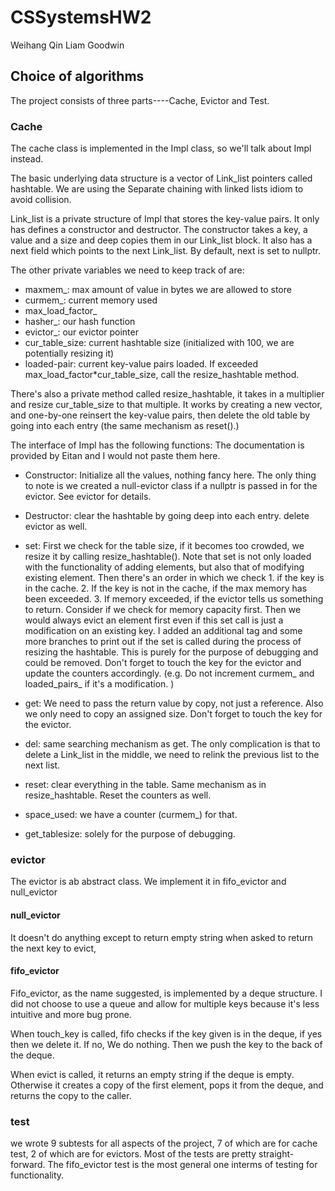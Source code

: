 # CSSystemsHW2
Weihang Qin
Liam Goodwin

## Choice of algorithms
The project consists of three parts----Cache, Evictor and Test. 

### Cache
The cache class is implemented in the Impl class, so we'll talk about Impl instead.

The basic underlying data structure is a vector of Link_list pointers called hashtable. We are using the Separate chaining with linked lists idiom to avoid collision. 

Link_list is a private structure of Impl that stores the key-value pairs. It only has defines a constructor and destructor. The constructor takes a key, a value and a size and deep copies them in our Link_list block. It also has a next field which points to the next Link_list. By default, next is set to nullptr. 

The other private variables we need to keep track of are:
- maxmem_: max amount of value in bytes we are allowed to store
- curmem_: current memory used
- max_load_factor_
- hasher_: our hash function
- evictor_: our evictor pointer
- cur_table_size: current hashtable size (initialized with 100, we are potentially resizing it) 
- loaded-pair: current key-value pairs loaded. If exceeded max_load_factor*cur_table_size, call the resize_hashtable method. 

There's also a private method called resize_hashtable, it takes in a multiplier and resize cur_table_size to that multiple. It works by creating a new vector, and one-by-one reinsert the key-value pairs, then delete the old table by going into each entry (the same mechanism as reset().)


The interface of Impl has the following functions: The documentation is provided by Eitan and I would not paste them here. 

- Constructor: Initialize all the values, nothing fancy here. The only thing to note is we created a null-evictor class if a nullptr is passed in for the evictor. See evictor for details.

- Destructor: clear the hashtable by going deep into each entry. delete evictor as well.

- set: First we check for the table size, if it becomes too crowded, we resize it by calling resize_hashtable(). Note that set is not only loaded with the functionality of adding elements, but also that of modifying existing element. Then there's an order in which we check 1. if the key is in the cache. 2. If the key is not in the cache, if the max memory has been exceeded. 3. If memory exceeded, if the evictor tells us something to return.  Consider if we check for memory capacity first. Then we would always evict an element first even if this set call is just a modification on an existing key. I added an additional tag and some more branches to print out if the set is called during the process of resizing the hashtable. This is purely for the purpose of debugging and could be removed. Don't forget to touch the key for the evictor and update the counters accordingly. (e.g. Do not increment curmem_ and loaded_pairs_ if it's a modification. )

- get: We need to pass the return value by copy, not just a reference. Also we only need to copy an assigned size. Don't forget to touch the key for the evictor.

- del: same searching mechanism as get. The only complication is that to delete a Link_list in the middle, we need to relink the previous list to the next list. 

- reset: clear everything in the table. Same mechanism as in resize_hashtable.  Reset the counters as well.

- space_used:  we have a counter (curmem_) for that.

- get_tablesize: solely for the purpose of debugging.



### evictor

The evictor is ab abstract class. We implement it in fifo_evictor and null_evictor

#### null_evictor
It doesn't do anything except to return empty string when asked to return the next key to evict,

#### fifo_evictor
Fifo_evictor, as the name suggested, is implemented by a deque structure. I did not choose to use a queue and allow for multiple keys because it's less intuitive and more bug prone. 

When touch_key is called, fifo checks if the key given is in the deque, if yes then we delete it. If no, We do nothing. Then we push the key to the back of the deque. 

When evict is called, it returns an empty string if the deque is empty. Otherwise it creates a copy of the first element, pops it from the deque, and returns the copy to the caller. 


### test

we wrote 9 subtests for all aspects of the project, 7 of which are for cache test, 2 of which are for evictors. Most of the tests are pretty straight-forward. The fifo_evictor test is the most general one  interms of testing for functionality. 


